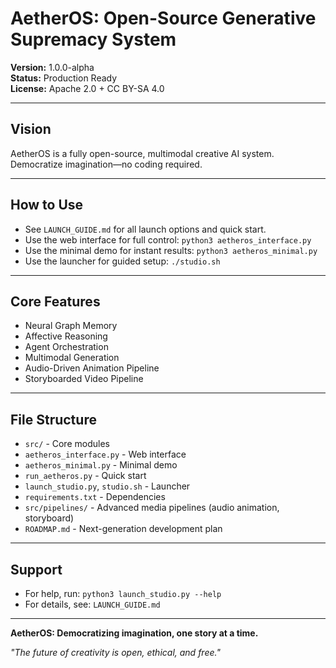 # AetherOS: Open-Source Generative Supremacy System

**Version:** 1.0.0-alpha  
**Status:** Production Ready  
**License:** Apache 2.0 + CC BY-SA 4.0

---

## Vision

AetherOS is a fully open-source, multimodal creative AI system. Democratize imagination—no coding required.

---

## How to Use

- See `LAUNCH_GUIDE.md` for all launch options and quick start.
- Use the web interface for full control: `python3 aetheros_interface.py`
- Use the minimal demo for instant results: `python3 aetheros_minimal.py`
- Use the launcher for guided setup: `./studio.sh`

---

## Core Features

- Neural Graph Memory
- Affective Reasoning
- Agent Orchestration
- Multimodal Generation
- Audio-Driven Animation Pipeline
- Storyboarded Video Pipeline

---

## File Structure

- `src/` - Core modules
- `aetheros_interface.py` - Web interface
- `aetheros_minimal.py` - Minimal demo
- `run_aetheros.py` - Quick start
- `launch_studio.py`, `studio.sh` - Launcher
- `requirements.txt` - Dependencies
- `src/pipelines/` - Advanced media pipelines (audio animation, storyboard)
- `ROADMAP.md` - Next-generation development plan

---

## Support

- For help, run: `python3 launch_studio.py --help`
- For details, see: `LAUNCH_GUIDE.md`

---

**AetherOS: Democratizing imagination, one story at a time.**

*"The future of creativity is open, ethical, and free."*
